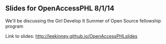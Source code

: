 ## Slides for OpenAccessPHL 8/1/14

We'll be discussing the Girl Develop It Summer of Open Source fellowship program

Link to slides: http://leekinney.github.io/OpenAccessPHLslides